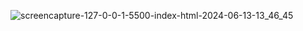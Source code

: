 ![screencapture-127-0-0-1-5500-index-html-2024-06-13-13_46_45](https://github.com/VrundDalal/food-ordering-website/assets/171233634/381a1908-fcf1-4a3f-9cf2-31a4338fba2d)
